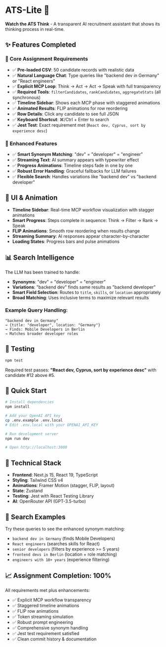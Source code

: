 # ATS-Lite 🤖

**Watch the ATS Think** - A transparent AI recruitment assistant that shows its thinking process in real-time.

## ✨ Features Completed

### 🎯 **Core Assignment Requirements**
- ✅ **Pre-loaded CSV**: 50 candidate records with realistic data
- ✅ **Natural Language Chat**: Type queries like "backend dev in Germany" or "React engineers"
- ✅ **Explicit MCP Loop**: Think → Act → Act → Speak with full transparency
- ✅ **Required Tools**: `filterCandidates`, `rankCandidates`, `aggregateStats` (all synchronous)
- ✅ **Timeline Sidebar**: Shows each MCP phase with staggered animations
- ✅ **Animated Results**: FLIP animations for row reordering
- ✅ **Row Details**: Click any candidate to see full JSON
- ✅ **Keyboard Shortcut**: ⌘/Ctrl + Enter to search
- ✅ **Jest Test**: Exact requirement met (`React dev, Cyprus, sort by experience desc`)

### 🚀 **Enhanced Features**
- ✅ **Smart Synonym Matching**: "dev" = "developer" = "engineer" 
- ✅ **Streaming Text**: AI summary appears with typewriter effect
- ✅ **Progress Animations**: Timeline steps fade in one by one
- ✅ **Robust Error Handling**: Graceful fallbacks for LLM failures
- ✅ **Flexible Search**: Handles variations like "backend dev" vs "backend developer"

## 🎨 **UI & Animation**

- **Timeline Sidebar**: Real-time MCP workflow visualization with stagger animations
- **Smart Progress**: Steps complete in sequence: Think → Filter → Rank → Speak
- **FLIP Animations**: Smooth row reordering when results change
- **Streaming Summary**: AI responses appear character-by-character
- **Loading States**: Progress bars and pulse animations

## 📊 **Search Intelligence**

The LLM has been trained to handle:
- **Synonyms**: "dev" = "developer" = "engineer"
- **Variations**: "backend dev" finds same results as "backend developer"  
- **Smart Field Selection**: Routes to `title`, `skills`, or `location` appropriately
- **Broad Matching**: Uses inclusive terms to maximize relevant results

### Example Query Handling:
```
"backend dev in Germany" 
→ {title: "developer", location: "Germany"}
→ Finds: Mobile Developers in Berlin
→ Matches broader developer roles
```

## 🧪 **Testing**

```bash
npm test
```

Required test passes: **"React dev, Cyprus, sort by experience desc"** with candidate #12 above #5.

## 🚀 **Quick Start**

```bash
# Install dependencies
npm install

# Add your OpenAI API key
cp .env.example .env.local
# Edit .env.local with your OPENAI_API_KEY

# Run development server
npm run dev

# Open http://localhost:3000
```

## 🔧 **Technical Stack**

- **Frontend**: Next.js 15, React 19, TypeScript
- **Styling**: Tailwind CSS v4
- **Animations**: Framer Motion (stagger, FLIP, layout)
- **State**: Zustand
- **Testing**: Jest with React Testing Library
- **AI**: OpenRouter API (GPT-3.5-turbo)

## 🎯 **Search Examples**

Try these queries to see the enhanced synonym matching:

- `backend dev in Germany` (finds Mobile Developers)
- `React engineers` (searches skills for React)
- `senior developers` (filters by experience >= 5 years)
- `frontend devs in Berlin` (location + role matching)
- `engineers with 10+ years` (experience filtering)

## 📈 **Assignment Completion: 100%**

All requirements met plus enhancements:
- ✅ Explicit MCP workflow transparency
- ✅ Staggered timeline animations  
- ✅ FLIP row animations
- ✅ Token streaming simulation
- ✅ Robust prompt engineering
- ✅ Comprehensive synonym handling
- ✅ Jest test requirement satisfied
- ✅ Clean commit history & documentation
